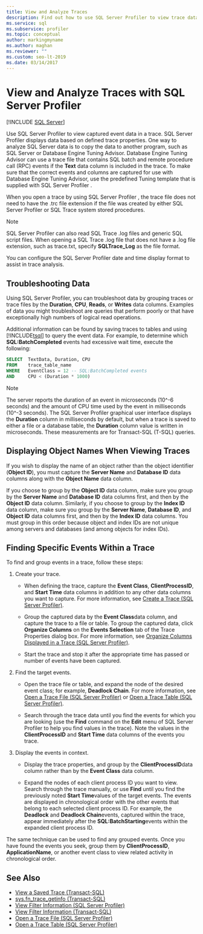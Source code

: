 ```yaml
---
title: View and Analyze Traces
description: Find out how to use SQL Server Profiler to view trace data, find specific events, display object names, and troubleshoot problems.
ms.service: sql
ms.subservice: profiler
ms.topic: conceptual
author: markingmyname
ms.author: maghan
ms.reviewer: ""
ms.custom: seo-lt-2019
ms.date: 03/14/2017
---
```


# View and Analyze Traces with SQL Server Profiler

[!INCLUDE [SQL Server](../../includes/applies-to-version/sqlserver.md)]

Use SQL Server Profiler to view captured event data in a trace. SQL Server Profiler displays data based on defined trace properties. One way to analyze SQL Server data is to copy the data to another program, such as SQL Server or  Database Engine  Tuning Advisor. Database Engine Tuning Advisor can use a trace file that contains SQL batch and remote procedure call (RPC) events if the **Text** data column is included in the trace. To make sure that the correct events and columns are captured for use with Database Engine Tuning Advisor, use the predefined Tuning template that is supplied with SQL Server Profiler .  
  
 When you open a trace by using SQL Server Profiler , the trace file does not need to have the .trc file extension if the file was created by either SQL Server Profiler or SQL Trace system stored procedures.  
  
> [!NOTE]  
> SQL Server Profiler can also read SQL Trace .log files and generic SQL script files. When opening a SQL Trace .log file that does not have a .log file extension, such as trace.txt, specify **SQLTrace_Log** as the file format.  
  
 You can configure the SQL Server Profiler date and time display format to assist in trace analysis.  
  
## Troubleshooting Data

Using SQL Server Profiler, you can troubleshoot data by grouping traces or trace files by the **Duration**, **CPU**, **Reads**, or **Writes** data columns. Examples of data you might troubleshoot are queries that perform poorly or that have exceptionally high numbers of logical read operations.  
  
 Additional information can be found by saving traces to tables and using [!INCLUDE[tsql](../../includes/tsql-md.md)] to query the event data. For example, to determine which **SQL:BatchCompleted** events had excessive wait time, execute the following:  
  
```sql
SELECT  TextData, Duration, CPU  
FROM    trace_table_name  
WHERE   EventClass = 12 -- SQL:BatchCompleted events  
AND     CPU < (Duration * 1000)  
```  
  
> [!NOTE]  
> The server reports the duration of an event in microseconds (10^-6 seconds) and the amount of CPU time used by the event in milliseconds (10^-3 seconds). The SQL Server Profiler graphical user interface displays the **Duration** column in milliseconds by default, but when a trace is saved to either a file or a database table, the **Duration** column value is written in microseconds. These measurements are for Transact-SQL (T-SQL) queries.
  
## Displaying Object Names When Viewing Traces

If you wish to display the name of an object rather than the object identifier (**Object ID**), you must capture the **Server Name** and **Database ID** data columns along with the **Object Name** data column.  
  
 If you choose to group by the **Object ID** data column, make sure you group by the **Server Name** and **Database ID** data columns first, and then by the **Object ID** data column. Similarly, if you choose to group by the **Index ID** data column, make sure you group by the **Server Name**, **Database ID**, and **Object ID** data columns first, and then by the **Index ID** data columns. You must group in this order because object and index IDs are not unique among servers and databases (and among objects for index IDs).  
  
## Finding Specific Events Within a Trace

To find and group events in a trace, follow these steps:  
  
1. Create your trace.  
  
    -   When defining the trace, capture the **Event Class**, **ClientProcessID**, and **Start Time** data columns in addition to any other data columns you want to capture. For more information, see [Create a Trace &#40;SQL Server Profiler&#41;](../../tools/sql-server-profiler/create-a-trace-sql-server-profiler.md).  
  
    -   Group the captured data by the **Event Class**data column, and capture the trace to a file or table. To group the captured data, click **Organize Columns** on the **Events Selection** tab of the Trace Properties dialog box. For more information, see [Organize Columns Displayed in a Trace &#40;SQL Server Profiler&#41;](../../tools/sql-server-profiler/organize-columns-displayed-in-a-trace-sql-server-profiler.md).  
  
    -   Start the trace and stop it after the appropriate time has passed or number of events have been captured.  
  
2.  Find the target events.  
  
    -   Open the trace file or table, and expand the node of the desired event class; for example, **Deadlock Chain**. For more information, see [Open a Trace File &#40;SQL Server Profiler&#41;](../../tools/sql-server-profiler/open-a-trace-file-sql-server-profiler.md) or [Open a Trace Table &#40;SQL Server Profiler&#41;](../../tools/sql-server-profiler/open-a-trace-table-sql-server-profiler.md).  
  
    -   Search through the trace data until you find the events for which you are looking (use the **Find** command on the **Edit** menu of SQL Server Profiler to help you find values in the trace). Note the values in the **ClientProcessID** and **Start Time** data columns of the events you trace.  
  
3.  Display the events in context.  
  
    -   Display the trace properties, and group by the **ClientProcessID**data column rather than by the **Event Class** data column.  
  
    -   Expand the nodes of each client process ID you want to view. Search through the trace manually, or use **Find** until you find the previously noted **Start Time**values of the target events. The events are displayed in chronological order with the other events that belong to each selected client process ID. For example, the **Deadlock** and **Deadlock Chain**events, captured within the trace, appear immediately after the **SQL:BatchStarting**events within the expanded client process ID.  
  
 The same technique can be used to find any grouped events. Once you have found the events you seek, group them by **ClientProcessID**, **ApplicationName**, or another event class to view related activity in chronological order.  
  
## See Also

- [View a Saved Trace &#40;Transact-SQL&#41;](../../relational-databases/sql-trace/view-a-saved-trace-transact-sql.md)
- [sys.fn_trace_getinfo &#40;Transact-SQL&#41;](../../relational-databases/system-functions/sys-fn-trace-getinfo-transact-sql.md)
- [View Filter Information &#40;SQL Server Profiler&#41;](../../tools/sql-server-profiler/view-filter-information-sql-server-profiler.md)
- [View Filter Information &#40;Transact-SQL&#41;](../../relational-databases/sql-trace/view-filter-information-transact-sql.md)
- [Open a Trace File &#40;SQL Server Profiler&#41;](../../tools/sql-server-profiler/open-a-trace-file-sql-server-profiler.md)
- [Open a Trace Table &#40;SQL Server Profiler&#41;](../../tools/sql-server-profiler/open-a-trace-table-sql-server-profiler.md)